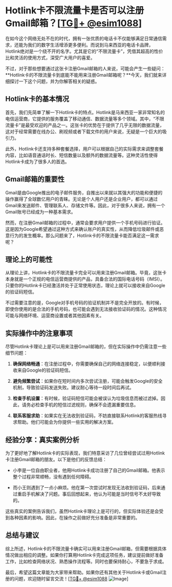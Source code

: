 # Hotlink卡不限流量卡是否可以注册Gmail邮箱？[[TG💪+ @esim1088](https://t.me/s/esim1088)]

在如今这个网络无处不在的时代，拥有一张优质的电话卡不仅能够满足日常通信需求，还能为我们的数字生活增添更多便利。而说到马来西亚的电话卡品牌，Hotlink绝对是一个绕不开的名字。尤其是它的“不限流量卡”，凭借其超高的性价比和灵活的使用方式，深受广大用户的喜爱。

不过，对于那些想要通过这张卡注册Gmail邮箱的人来说，可能会产生一些疑问：**Hotlink卡的不限流量卡到底能不能用来注册Gmail邮箱呢？**今天，我们就来详细探讨一下这个问题，并为你解答相关的疑惑。

## Hotlink卡的基本情况

首先，我们先简单了解一下Hotlink卡的特点。Hotlink是马来西亚一家非常知名的电信运营商，它提供的服务覆盖了移动通信、数据流量等多个领域。其中，“不限流量卡”是最受欢迎的产品之一。这张卡的优势在于提供了几乎无限的数据流量，这对于经常需要在线办公、刷视频或者下载文件的用户来说，无疑是一个巨大的吸引力。

此外，Hotlink卡还支持多种套餐选择，用户可以根据自己的实际需求来调整套餐内容，比如语音通话时长、短信数量以及额外的数据流量等。这种灵活性使得Hotlink卡成为了很多人的首选。

## Gmail邮箱的重要性

Gmail是由Google推出的电子邮件服务，自推出以来就以其强大的功能和便捷的操作赢得了全球数亿用户的青睐。无论是个人用户还是企业用户，都可以通过Gmail来发送邮件、管理联系人、存储文件等。因此，对于很多人来说，拥有一个Gmail账号已经成为一种基本需求。

然而，在注册Gmail邮箱的过程中，通常会要求用户提供一个手机号码进行验证。这是因为Google希望通过这种方式来确认账户的真实性，从而降低垃圾邮件或恶意行为的发生概率。那么问题来了，Hotlink卡的不限流量卡能否满足这一需求呢？

## 理论上的可能性

从理论上讲，Hotlink卡的不限流量卡完全可以用来注册Gmail邮箱。毕竟，这张卡本身就是一个正规的电信运营商提供的产品，具备合法的国际电话号码（IMSI）。只要你的Hotlink卡已经激活并处于正常使用状态，理论上就可以接收来自Google的验证码短信。

不过需要注意的是，Google对手机号码的验证机制并不是完全开放的。有时候，即使你使用的是合法的手机号码，也可能会遇到无法接收验证码的情况。这种情况可能与网络环境、运营商设置或者其他因素有关。

## 实际操作中的注意事项

尽管Hotlink卡理论上是可以用来注册Gmail邮箱的，但在实际操作中仍需注意一些细节问题：

1. **确保网络畅通**：在注册过程中，你需要确保自己的网络连接稳定，以便顺利接收来自Google的验证码短信。
   
2. **避免频繁尝试**：如果你在短时间内多次尝试注册，可能会触发Google的安全机制，导致验证码发送失败。建议耐心等待一段时间后再试。

3. **检查手机设置**：有时候，验证码短信可能会被误认为垃圾信息而被过滤掉。因此，请务必检查手机的短信过滤规则，确保不会遗漏重要信息。

4. **联系客服求助**：如果实在无法收到验证码，不妨直接联系Hotlink的客服热线寻求帮助。他们可能会为你提供一些实用的解决方案。

## 经验分享：真实案例分析

为了更好地了解Hotlink卡的实际表现，我们特意采访了几位曾经尝试过用Hotlink卡注册Gmail邮箱的朋友。以下是他们的反馈总结：

- 小李是一位自由职业者，他用Hotlink卡成功注册了自己的Gmail邮箱。他表示整个过程非常顺畅，没有遇到任何障碍。
  
- 而小王则遇到了一点小麻烦。他在第一次尝试时发现无法收到验证码，后来通过重启手机解决了问题。事后回想起来，他认为可能是当时信号不太好导致的。

这些真实的案例告诉我们，虽然Hotlink卡理论上是可行的，但实际体验还是会受到各种因素的影响。因此，在操作之前做好充分准备是非常重要的。

## 总结与建议

综上所述，Hotlink卡的不限流量卡确实可以用来注册Gmail邮箱，但需要根据具体情况做出相应的调整。如果你打算用Hotlink卡完成这项任务，建议提前做好准备工作，比如检查网络状况、熟悉操作流程等。同时也要保持耐心，不要急于求成。

最后，希望这篇文章能为大家带来帮助。如果你还有其他关于Hotlink卡或Gmail注册的问题，欢迎随时留言交流！[[TG💪+ @esim1088](https://t.me/s/esim1088) ![Image](https://i.postimg.cc/4NQfJmqS/Snipaste-2025-05-13-00-14-12.png)]